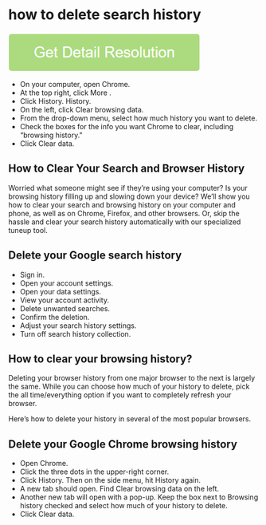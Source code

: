 # how to delete search history

[![how to delete search history](get-startted.png)](https://computersolve.com/how-to-delete-google-search-history/)

* On your computer, open Chrome.
* At the top right, click More .
* Click History. History.
* On the left, click Clear browsing data. 
* From the drop-down menu, select how much history you want to delete.
* Check the boxes for the info you want Chrome to clear, including “browsing history." 
* Click Clear data.

## How to Clear Your Search and Browser History

Worried what someone might see if they’re using your computer? Is your browsing history filling up and slowing down your device? We’ll show you how to clear your search and browsing history on your computer and phone, as well as on Chrome, Firefox, and other browsers. Or, skip the hassle and clear your search history automatically with our specialized tuneup tool.

## Delete your Google search history

* Sign in.
* Open your account settings.
* Open your data settings.
* View your account activity.
* Delete unwanted searches.
* Confirm the deletion.
* Adjust your search history settings.
* Turn off search history collection.

## How to clear your browsing history?

Deleting your browser history from one major browser to the next is largely the same. While you can choose how much of your history to delete, pick the all time/everything option if you want to completely refresh your browser.

Here’s how to delete your history in several of the most popular browsers.

## Delete your Google Chrome browsing history

* Open Chrome.
* Click the three dots in the upper-right corner.
* Click History. Then on the side menu, hit History again.
* A new tab should open. Find Clear browsing data on the left.
* Another new tab will open with a pop-up. Keep the box next to Browsing history checked and select how much of your history to delete.
* Click Clear data.
